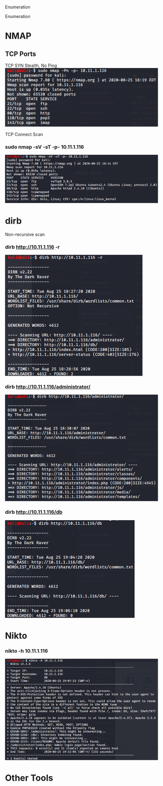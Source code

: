 Enumeration

Enumeration

# NMAP
## TCP Ports
TCP SYN Stealth, No Ping
![0996597bbf186334bfe33946203e1788.png](../../_resources/3832079fe969485fbb5eb8f94566139c.png)

TCP Connect Scan
### sudo nmap -sV -sT -p- 10.11.1.116
![394f69696a0048fbeed190c60bc7ede3.png](../../_resources/2bd78f46dbe4457394d9d0561c630f1a.png)


# dirb
Non-recursive scan
### dirb http://10.11.1.116 -r
![52deaa60a560201de4064c192e336590.png](../../_resources/58f54a1e74834f4093dd0cd126adb58a.png)

### dirb http://10.11.1.116/administrator/
![c964615bcf9b7f316ca6ca5930f5c5c6.png](../../_resources/c85a35a1e46e4f54abb6937ad30591b0.png)

### dirb http://10.11.1.116/db
![7d9fea80c6a5c98d1a13b16f3b6a81cb.png](../../_resources/07ae0e5ff4bb48eea42326a70dcbf454.png)


# Nikto
### nikto -h 10.11.1.116
![2331cf90a0dca3fadf9e65c814864b85.png](../../_resources/a7309df9c9364aa9b36b265fa46d9e65.png)



# Other Tools
